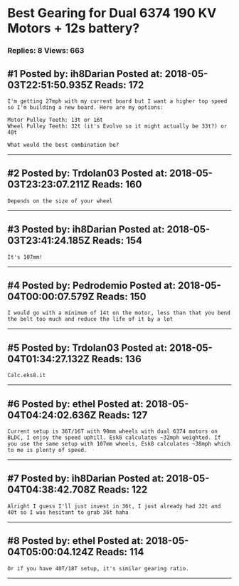 # Best Gearing for Dual 6374 190 KV Motors + 12s battery?

### Replies: 8 Views: 663

## \#1 Posted by: ih8Darian Posted at: 2018-05-03T22:51:50.935Z Reads: 172

```
I'm getting 27mph with my current board but I want a higher top speed so I'm building a new board. Here are my options:

Motor Pulley Teeth: 13t or 16t
Wheel Pulley Teeth: 32t (it's Evolve so it might actually be 33t?) or 40t

What would the best combination be?
```

---
## \#2 Posted by: Trdolan03 Posted at: 2018-05-03T23:23:07.211Z Reads: 160

```
Depends on the size of your wheel
```

---
## \#3 Posted by: ih8Darian Posted at: 2018-05-03T23:41:24.185Z Reads: 154

```
It's 107mm!
```

---
## \#4 Posted by: Pedrodemio Posted at: 2018-05-04T00:00:07.579Z Reads: 150

```
I would go with a mínimum of 14t on the motor, less than that you bend the belt too much and reduce the life of it by a lot
```

---
## \#5 Posted by: Trdolan03 Posted at: 2018-05-04T01:34:27.132Z Reads: 136

```
Calc.eks8.it
```

---
## \#6 Posted by: ethel Posted at: 2018-05-04T04:24:02.636Z Reads: 127

```
Current setup is 36T/16T with 90mm wheels with dual 6374 motors on BLDC, I enjoy the speed uphill. Esk8 calculates ~32mph weighted. If you use the same setup with 107mm wheels, Esk8 calculates ~38mph which to me is plenty of speed.
```

---
## \#7 Posted by: ih8Darian Posted at: 2018-05-04T04:38:42.708Z Reads: 122

```
Alright I guess I'll just invest in 36t, I just already had 32t and 40t so I was hesitant to grab 36t haha
```

---
## \#8 Posted by: ethel Posted at: 2018-05-04T05:00:04.124Z Reads: 114

```
Or if you have 40T/18T setup, it's similar gearing ratio.
```

---
